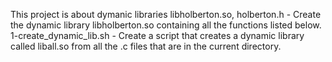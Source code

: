 This project is about dymanic libraries
libholberton.so, holberton.h - Create the dynamic library libholberton.so containing all the functions listed below.
1-create_dynamic_lib.sh - Create a script that creates a dynamic library called liball.so from all the .c files that are in the current directory.
